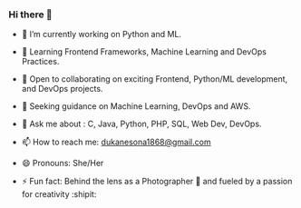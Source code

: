 ### Hi there 👋



- 🔭 I’m currently working on Python and ML.
  
- 🌱 Learning Frontend Frameworks, Machine Learning and DevOps Practices.
 
- 👯 Open to collaborating on exciting Frontend, Python/ML development, and DevOps projects.
  
- 🤔 Seeking guidance on Machine Learning, DevOps and AWS.
 
- 💬 Ask me about : C, Java, Python, PHP, SQL, Web Dev, DevOps.
  
- 📫 How to reach me: dukanesona1868@gmail.com
  
- 😄 Pronouns: She/Her
  
- ⚡ Fun fact: Behind the lens as a Photographer 📸 and fueled by a passion for creativity :shipit:


  

